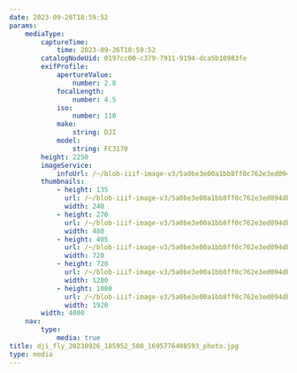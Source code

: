 ```yaml
---
date: 2023-09-26T18:59:52
params:
    mediaType:
        captureTime:
            time: 2023-09-26T18:59:52
        catalogNodeUid: 0197cc00-c379-7911-9194-dca5b10983fe
        exifProfile:
            apertureValue:
                number: 2.8
            focalLength:
                number: 4.5
            iso:
                number: 110
            make:
                string: DJI
            model:
                string: FC3170
        height: 2250
        imageService:
            infoUrl: /~/blob-iiif-image-v3/5a0be3e00a1bb8ff0c762e3ed094db3c28134d0856eac3ae7d780fcb06203be5/info.json
        thumbnails:
            - height: 135
              url: /~/blob-iiif-image-v3/5a0be3e00a1bb8ff0c762e3ed094db3c28134d0856eac3ae7d780fcb06203be5/full/240%2C135/0/default.jpg
              width: 240
            - height: 270
              url: /~/blob-iiif-image-v3/5a0be3e00a1bb8ff0c762e3ed094db3c28134d0856eac3ae7d780fcb06203be5/full/480%2C270/0/default.jpg
              width: 480
            - height: 405
              url: /~/blob-iiif-image-v3/5a0be3e00a1bb8ff0c762e3ed094db3c28134d0856eac3ae7d780fcb06203be5/full/720%2C405/0/default.jpg
              width: 720
            - height: 720
              url: /~/blob-iiif-image-v3/5a0be3e00a1bb8ff0c762e3ed094db3c28134d0856eac3ae7d780fcb06203be5/full/1280%2C720/0/default.jpg
              width: 1280
            - height: 1080
              url: /~/blob-iiif-image-v3/5a0be3e00a1bb8ff0c762e3ed094db3c28134d0856eac3ae7d780fcb06203be5/full/1920%2C1080/0/default.jpg
              width: 1920
        width: 4000
    nav:
        type:
            media: true
title: dji_fly_20230926_185952_580_1695776408593_photo.jpg
type: media
---
```

